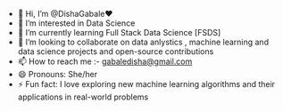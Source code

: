 - 👋 Hi, I’m @DishaGabale❤️
- 👀 I’m interested in Data Science
- 🌱 I’m currently learning Full Stack Data Science [FSDS]
- 💞️ I’m looking to collaborate on data anlystics , machine learning and data science projects and open-source contributions
- 📫 How to reach me :- gabaledisha@gmail.com
- 😄 Pronouns: She/her
- ⚡ Fun fact: I love exploring new machine learning algorithms and their applications in real-world problems

<!---
DishaGabale/DishaGabale is a ✨ special ✨ repository because its `README.md` (this file) appears on your GitHub profile.
You can click the Preview link to take a look at your changes.
--->
